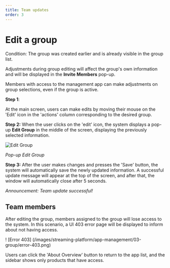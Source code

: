```yaml
---
title: Team updates
order: 3
---
```


# Edit a group

Condition: The group was created earlier and is already visible in the group list.

Adjustments during group editing will affect the group's own information and will be displayed in the **Invite Members** pop-up.

Members with access to the management app can make adjustments on group selections, even if the group is active.

**Step 1**:

At the main screen, users can make edits by moving their mouse on the 'Edit' icon in the 'actions' column corresponding to the desired group.

**Step 2:**
When the user clicks on the 'edit' icon, the system displays a pop-up **Edit Group** in the middle of the screen, displaying the previously selected information.

![Edit Group](/images/streaming-platform/app-management/03-group/pop-up/edit.png)

_Pop-up Edit Group_

**Step 3:**
After the user makes changes and presses the 'Save' button, the system will automatically save the newly updated information. A successful update message will appear at the top of the screen, and after that, the window will automatically close after 5 seconds.

<!-- ![]() -->

_Announcement: Team update successful!_

## Team members

After editing the group, members assigned to the group will lose access to the system. In this scenario, a UI 403 error page will be displayed to inform about not having access.

! [Error 403] (/images/streaming-platform/app-management/03-group/error-403.png)

Users can click the 'About Overview' button to return to the app list, and the sidebar shows only products that have access.
